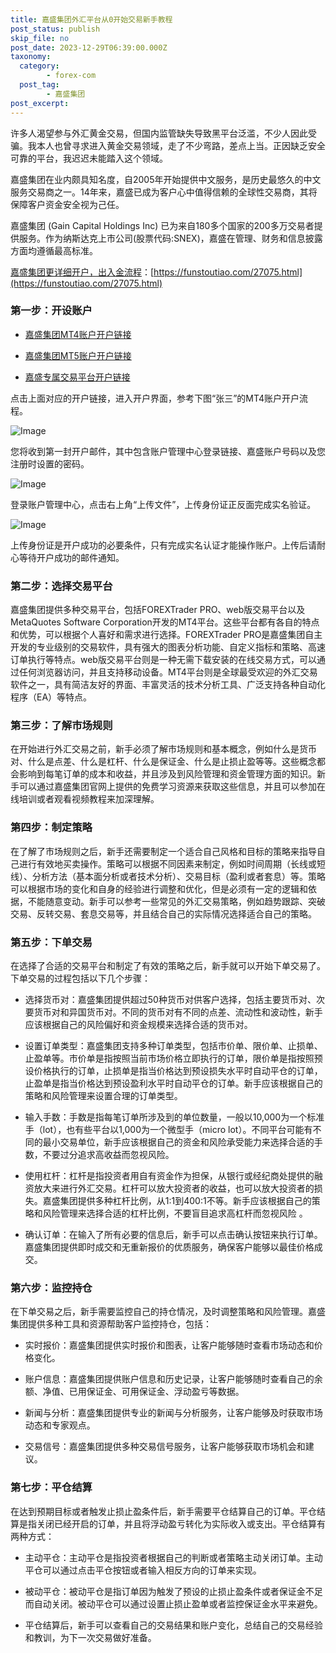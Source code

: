 ```yaml
---
title: 嘉盛集团外汇平台从0开始交易新手教程
post_status: publish
skip_file: no
post_date: 2023-12-29T06:39:00.000Z
taxonomy:
  category:
        - forex-com
  post_tag:
        - 嘉盛集团
post_excerpt: 
---
```

许多人渴望参与外汇黄金交易，但国内监管缺失导致黑平台泛滥，不少人因此受骗。我本人也曾寻求进入黄金交易领域，走了不少弯路，差点上当。正因缺乏安全可靠的平台，我迟迟未能踏入这个领域。

嘉盛集团在业内颇具知名度，自2005年开始提供中文服务，是历史最悠久的中文服务交易商之一。14年来，嘉盛已成为客户心中值得信赖的全球性交易商，其将保障客户资金安全视为己任。

嘉盛集团 (Gain Capital Holdings Inc) 已为来自180多个国家的200多万交易者提供服务。作为纳斯达克上市公司(股票代码:SNEX)，嘉盛在管理、财务和信息披露方面均遵循最高标准。

[嘉盛集团更详细开户，出入金流程](https://funstoutiao.com/27075.html)：[https://funstoutiao.com/27075.html](https://funstoutiao.com/27075.html)

### 第一步：开设账户

* [嘉盛集团MT4账户开户链接](https://s.ssgg.net/jsmt4)

* [嘉盛集团MT5账户开户链接](https://s.ssgg.net/jsmt5)

* [嘉盛专属交易平台开户链接](https://s.ssgg.net/js)

点击上面对应的开户链接，进入开户界面，参考下图“张三”的MT4账户开户流程。

![Image](https://prod-files-secure.s3.us-west-2.amazonaws.com/39ed1227-6d7d-4570-be36-9ccd4a2c4241/7a167aea-686b-400d-af59-4e18eb607a40/640.png?X-Amz-Algorithm=AWS4-HMAC-SHA256&X-Amz-Content-Sha256=UNSIGNED-PAYLOAD&X-Amz-Credential=ASIAZI2LB466RKASTLVD%2F20250429%2Fus-west-2%2Fs3%2Faws4_request&X-Amz-Date=20250429T101308Z&X-Amz-Expires=3600&X-Amz-Security-Token=IQoJb3JpZ2luX2VjEPL%2F%2F%2F%2F%2F%2F%2F%2F%2F%2FwEaCXVzLXdlc3QtMiJHMEUCIQCFDLq9uVQJC9I6gIuEXbx3TxbPEDT317MTgFkNJD8oqwIgQFueHP5nGAn82Y7NbmyDKiyRdDvlR9EtrDthAUDltjEqiAQIi%2F%2F%2F%2F%2F%2F%2F%2F%2F%2F%2FARAAGgw2Mzc0MjMxODM4MDUiDJbH5MJp5e2qg0etOircA0faCaLagH6QyG7eOWGNG%2B3BXox12wUvOUwmKLiapWReRMCp7PLD9sF6Hy%2BIW0SX9gd6P%2FY1tTlXDEvzLOFPPGhSpMLw%2BxV7CIp06uXFaXr6NR4ennR5k9TYguSi18xr6O1hMTz0FLkA9YECyLIQw2wb60EFaCxV%2FWLODrbwqHIyWXQgcYQFgFbynnl0VTQUsi%2FNMmUwC%2FPtzkYmvNFg8xU3qRUJIrSj3rZ2%2Fgxb30u09AZEzo1eENUDGsCNpH0cvRQDaXtSScsRvglVM0Qas%2FGFZntYmm%2BuR4rMSTrBUPjIG5a91x3cyD3%2FD4T%2BE6kW8LLOQLRk4FPsXDFnbrUB3TLM8cTWaN8GTSlZOp6zDmAFrhS%2F%2B5saavylKEre66Jjl5UDZCYVYHoAprBSYN0H%2Fl2jDqlVjVbM4t3%2B6PEdpjpRvEn9ybNGj6SMM%2FSWD0I901G%2FjBH6w46KgoldC5QruJ3zMtby2NNIFSu9mihXOFp1f6Tu87Kz0BNE5rGOz%2FAcKqbuLwgwXIWFeGar5NDTP5q90w5LsPj8iwCbl%2BDeMtQqWP4vrvK9bXMZYzSPrnPo4z%2FWKeKLPzX96jba92J3NaTBWHfuv0bVdF2T95d%2FgknxigYgMf4p%2BHzeL1sPMLnCwsAGOqUBTIZuGcMBXzsm3xLxk58QpONI8ZpvymQFfQvG%2FQiCUd5I%2BW667QCe%2FGGPwIQ65l34D%2BBG9XDd2nOB2hXpFSIryPPA7eHIJom%2F5ZESobHxxCgAV0qN3y7dOue8VukWtlIfvECrRea0Se0pEwjar2DurX9FjB17Qsy6ZX2cBzaO909NowxCojWTgomqFX2tuWawqrPX%2F9lwCtGMTT0pPa3XXSUcWKq3&X-Amz-Signature=a0ee452a3c11b0856d85cd805d261fdaa770c6cc9cc946c666d515776bca27f2&X-Amz-SignedHeaders=host&x-id=GetObject)

您将收到第一封开户邮件，其中包含账户管理中心登录链接、嘉盛账户号码以及您注册时设置的密码。

![Image](https://prod-files-secure.s3.us-west-2.amazonaws.com/39ed1227-6d7d-4570-be36-9ccd4a2c4241/eaa1c6b3-2877-4284-a0e1-530e222c27fb/image.png?X-Amz-Algorithm=AWS4-HMAC-SHA256&X-Amz-Content-Sha256=UNSIGNED-PAYLOAD&X-Amz-Credential=ASIAZI2LB466RKASTLVD%2F20250429%2Fus-west-2%2Fs3%2Faws4_request&X-Amz-Date=20250429T101308Z&X-Amz-Expires=3600&X-Amz-Security-Token=IQoJb3JpZ2luX2VjEPL%2F%2F%2F%2F%2F%2F%2F%2F%2F%2FwEaCXVzLXdlc3QtMiJHMEUCIQCFDLq9uVQJC9I6gIuEXbx3TxbPEDT317MTgFkNJD8oqwIgQFueHP5nGAn82Y7NbmyDKiyRdDvlR9EtrDthAUDltjEqiAQIi%2F%2F%2F%2F%2F%2F%2F%2F%2F%2F%2FARAAGgw2Mzc0MjMxODM4MDUiDJbH5MJp5e2qg0etOircA0faCaLagH6QyG7eOWGNG%2B3BXox12wUvOUwmKLiapWReRMCp7PLD9sF6Hy%2BIW0SX9gd6P%2FY1tTlXDEvzLOFPPGhSpMLw%2BxV7CIp06uXFaXr6NR4ennR5k9TYguSi18xr6O1hMTz0FLkA9YECyLIQw2wb60EFaCxV%2FWLODrbwqHIyWXQgcYQFgFbynnl0VTQUsi%2FNMmUwC%2FPtzkYmvNFg8xU3qRUJIrSj3rZ2%2Fgxb30u09AZEzo1eENUDGsCNpH0cvRQDaXtSScsRvglVM0Qas%2FGFZntYmm%2BuR4rMSTrBUPjIG5a91x3cyD3%2FD4T%2BE6kW8LLOQLRk4FPsXDFnbrUB3TLM8cTWaN8GTSlZOp6zDmAFrhS%2F%2B5saavylKEre66Jjl5UDZCYVYHoAprBSYN0H%2Fl2jDqlVjVbM4t3%2B6PEdpjpRvEn9ybNGj6SMM%2FSWD0I901G%2FjBH6w46KgoldC5QruJ3zMtby2NNIFSu9mihXOFp1f6Tu87Kz0BNE5rGOz%2FAcKqbuLwgwXIWFeGar5NDTP5q90w5LsPj8iwCbl%2BDeMtQqWP4vrvK9bXMZYzSPrnPo4z%2FWKeKLPzX96jba92J3NaTBWHfuv0bVdF2T95d%2FgknxigYgMf4p%2BHzeL1sPMLnCwsAGOqUBTIZuGcMBXzsm3xLxk58QpONI8ZpvymQFfQvG%2FQiCUd5I%2BW667QCe%2FGGPwIQ65l34D%2BBG9XDd2nOB2hXpFSIryPPA7eHIJom%2F5ZESobHxxCgAV0qN3y7dOue8VukWtlIfvECrRea0Se0pEwjar2DurX9FjB17Qsy6ZX2cBzaO909NowxCojWTgomqFX2tuWawqrPX%2F9lwCtGMTT0pPa3XXSUcWKq3&X-Amz-Signature=f86217181e43541f24128f2581000356eb02203ae6f92c47369bc64ede9fb8c0&X-Amz-SignedHeaders=host&x-id=GetObject)

登录账户管理中心，点击右上角“上传文件”，上传身份证正反面完成实名验证。

![Image](https://prod-files-secure.s3.us-west-2.amazonaws.com/39ed1227-6d7d-4570-be36-9ccd4a2c4241/54090639-09fc-46b4-a135-e0289f707147/image.png?X-Amz-Algorithm=AWS4-HMAC-SHA256&X-Amz-Content-Sha256=UNSIGNED-PAYLOAD&X-Amz-Credential=ASIAZI2LB466RKASTLVD%2F20250429%2Fus-west-2%2Fs3%2Faws4_request&X-Amz-Date=20250429T101308Z&X-Amz-Expires=3600&X-Amz-Security-Token=IQoJb3JpZ2luX2VjEPL%2F%2F%2F%2F%2F%2F%2F%2F%2F%2FwEaCXVzLXdlc3QtMiJHMEUCIQCFDLq9uVQJC9I6gIuEXbx3TxbPEDT317MTgFkNJD8oqwIgQFueHP5nGAn82Y7NbmyDKiyRdDvlR9EtrDthAUDltjEqiAQIi%2F%2F%2F%2F%2F%2F%2F%2F%2F%2F%2FARAAGgw2Mzc0MjMxODM4MDUiDJbH5MJp5e2qg0etOircA0faCaLagH6QyG7eOWGNG%2B3BXox12wUvOUwmKLiapWReRMCp7PLD9sF6Hy%2BIW0SX9gd6P%2FY1tTlXDEvzLOFPPGhSpMLw%2BxV7CIp06uXFaXr6NR4ennR5k9TYguSi18xr6O1hMTz0FLkA9YECyLIQw2wb60EFaCxV%2FWLODrbwqHIyWXQgcYQFgFbynnl0VTQUsi%2FNMmUwC%2FPtzkYmvNFg8xU3qRUJIrSj3rZ2%2Fgxb30u09AZEzo1eENUDGsCNpH0cvRQDaXtSScsRvglVM0Qas%2FGFZntYmm%2BuR4rMSTrBUPjIG5a91x3cyD3%2FD4T%2BE6kW8LLOQLRk4FPsXDFnbrUB3TLM8cTWaN8GTSlZOp6zDmAFrhS%2F%2B5saavylKEre66Jjl5UDZCYVYHoAprBSYN0H%2Fl2jDqlVjVbM4t3%2B6PEdpjpRvEn9ybNGj6SMM%2FSWD0I901G%2FjBH6w46KgoldC5QruJ3zMtby2NNIFSu9mihXOFp1f6Tu87Kz0BNE5rGOz%2FAcKqbuLwgwXIWFeGar5NDTP5q90w5LsPj8iwCbl%2BDeMtQqWP4vrvK9bXMZYzSPrnPo4z%2FWKeKLPzX96jba92J3NaTBWHfuv0bVdF2T95d%2FgknxigYgMf4p%2BHzeL1sPMLnCwsAGOqUBTIZuGcMBXzsm3xLxk58QpONI8ZpvymQFfQvG%2FQiCUd5I%2BW667QCe%2FGGPwIQ65l34D%2BBG9XDd2nOB2hXpFSIryPPA7eHIJom%2F5ZESobHxxCgAV0qN3y7dOue8VukWtlIfvECrRea0Se0pEwjar2DurX9FjB17Qsy6ZX2cBzaO909NowxCojWTgomqFX2tuWawqrPX%2F9lwCtGMTT0pPa3XXSUcWKq3&X-Amz-Signature=69aa7ae1b56d027871491c8a827cf6966b7a0e13defa80fb341d7ca847cf95b7&X-Amz-SignedHeaders=host&x-id=GetObject)

上传身份证是开户成功的必要条件，只有完成实名认证才能操作账户。上传后请耐心等待开户成功的邮件通知。

### 第二步：选择交易平台

嘉盛集团提供多种交易平台，包括FOREXTrader PRO、web版交易平台以及MetaQuotes Software Corporation开发的MT4平台。这些平台都有各自的特点和优势，可以根据个人喜好和需求进行选择。FOREXTrader PRO是嘉盛集团自主开发的专业级别的交易软件，具有强大的图表分析功能、自定义指标和策略、高速订单执行等特点。web版交易平台则是一种无需下载安装的在线交易方式，可以通过任何浏览器访问，并且支持移动设备。MT4平台则是全球最受欢迎的外汇交易软件之一，具有简洁友好的界面、丰富灵活的技术分析工具、广泛支持各种自动化程序（EA）等特点。

### 第三步：了解市场规则

在开始进行外汇交易之前，新手必须了解市场规则和基本概念，例如什么是货币对、什么是点差、什么是杠杆、什么是保证金、什么是止损止盈等等。这些概念都会影响到每笔订单的成本和收益，并且涉及到风险管理和资金管理方面的知识。新手可以通过嘉盛集团官网上提供的免费学习资源来获取这些信息，并且可以参加在线培训或者观看视频教程来加深理解。

### 第四步：制定策略

在了解了市场规则之后，新手还需要制定一个适合自己风格和目标的策略来指导自己进行有效地买卖操作。策略可以根据不同因素来制定，例如时间周期（长线或短线）、分析方法（基本面分析或者技术分析）、交易目标（盈利或者套息）等。策略可以根据市场的变化和自身的经验进行调整和优化，但是必须有一定的逻辑和依据，不能随意变动。新手可以参考一些常见的外汇交易策略，例如趋势跟踪、突破交易、反转交易、套息交易等，并且结合自己的实际情况选择适合自己的策略。

### 第五步：下单交易

在选择了合适的交易平台和制定了有效的策略之后，新手就可以开始下单交易了。下单交易的过程包括以下几个步骤：

* 选择货币对：嘉盛集团提供超过50种货币对供客户选择，包括主要货币对、次要货币对和异国货币对。不同的货币对有不同的点差、流动性和波动性，新手应该根据自己的风险偏好和资金规模来选择合适的货币对。

* 设置订单类型：嘉盛集团支持多种订单类型，包括市价单、限价单、止损单、止盈单等。市价单是指按照当前市场价格立即执行的订单，限价单是指按照预设价格执行的订单，止损单是指当价格达到预设损失水平时自动平仓的订单，止盈单是指当价格达到预设盈利水平时自动平仓的订单。新手应该根据自己的策略和风险管理来设置合理的订单类型。

* 输入手数：手数是指每笔订单所涉及到的单位数量，一般以10,000为一个标准手（lot），也有些平台以1,000为一个微型手（micro lot）。不同平台可能有不同的最小交易单位，新手应该根据自己的资金和风险承受能力来选择合适的手数，不要过分追求高收益而忽视风险。

* 使用杠杆：杠杆是指投资者用自有资金作为担保，从银行或经纪商处提供的融资放大来进行外汇交易。杠杆可以放大投资者的收益，也可以放大投资者的损失。嘉盛集团提供多种杠杆比例，从1:1到400:1不等。新手应该根据自己的策略和风险管理来选择合适的杠杆比例，不要盲目追求高杠杆而忽视风险 。

* 确认订单：在输入了所有必要的信息后，新手可以点击确认按钮来执行订单。嘉盛集团提供即时成交和无重新报价的优质服务，确保客户能够以最佳价格成交。

### 第六步：监控持仓

在下单交易之后，新手需要监控自己的持仓情况，及时调整策略和风险管理。嘉盛集团提供多种工具和资源帮助客户监控持仓，包括：

* 实时报价：嘉盛集团提供实时报价和图表，让客户能够随时查看市场动态和价格变化。

* 账户信息：嘉盛集团提供账户信息和历史记录，让客户能够随时查看自己的余额、净值、已用保证金、可用保证金、浮动盈亏等数据。

* 新闻与分析：嘉盛集团提供专业的新闻与分析服务，让客户能够及时获取市场动态和专家观点。

* 交易信号：嘉盛集团提供多种交易信号服务，让客户能够获取市场机会和建议。

### 第七步：平仓结算

在达到预期目标或者触发止损止盈条件后，新手需要平仓结算自己的订单。平仓结算是指关闭已经开启的订单，并且将浮动盈亏转化为实际收入或支出。平仓结算有两种方式：

* 主动平仓：主动平仓是指投资者根据自己的判断或者策略主动关闭订单。主动平仓可以通过点击平仓按钮或者输入相反方向的订单来实现。

* 被动平仓：被动平仓是指订单因为触发了预设的止损止盈条件或者保证金不足而自动关闭。被动平仓可以通过设置止损止盈单或者监控保证金水平来避免。

* 平仓结算后，新手可以查看自己的交易结果和账户变化，总结自己的交易经验和教训，为下一次交易做好准备。